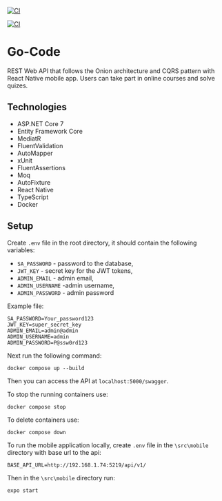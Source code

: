 [![CI](https://github.com/wiktoriakeller/go-code/actions/workflows/ci.yml/badge.svg)](https://github.com/wiktoriakeller/go-code/actions/workflows/ci.yml)

[![CI](https://github.com/wiktoriakeller/go-code/actions/workflows/cd.yml/badge.svg)](https://github.com/wiktoriakeller/go-code/actions/workflows/cd.yml)

# Go-Code

REST Web API that follows the Onion architecture and CQRS pattern with React Native mobile app. Users can take part in online courses and solve quizes.

## Technologies

- ASP.NET Core 7
- Entity Framework Core
- MediatR
- FluentValidation
- AutoMapper
- xUnit
- FluentAssertions
- Moq
- AutoFixture
- React Native
- TypeScript
- Docker

## Setup

Create `.env` file in the root directory, it should contain the following variables:

- `SA_PASSWORD` - password to the database,
- `JWT_KEY` - secret key for the JWT tokens,
- `ADMIN_EMAIL` - admin email,
- `ADMIN_USERNAME` -admin username,
- `ADMIN_PASSWORD` - admin password

Example file:

```
SA_PASSWORD=Your_password123
JWT_KEY=super_secret_key
ADMIN_EMAIL=admin@admin
ADMIN_USERNAME=admin
ADMIN_PASSWORD=P@ssw0rd123
```

Next run the following command:

```
docker compose up --build
```

Then you can access the API at `localhost:5000/swagger`.

To stop the running containers use:

```
docker compose stop
```

To delete containers use:

```
docker compose down
```

To run the mobile application locally, create `.env` file in the `\src\mobile` directory with base url to the api:

```
BASE_API_URL=http://192.168.1.74:5219/api/v1/
```

Then in the `\src\mobile` directory run:
```
expo start
```
